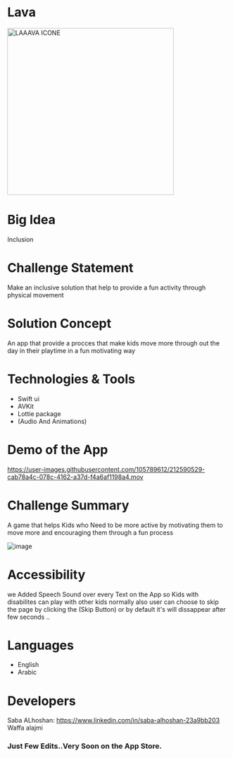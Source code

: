 # Lava
<img width="378" alt="LAAAVA ICONE" src="https://user-images.githubusercontent.com/105789612/212546762-fb831fb8-d10c-4115-b201-5955fd2ef375.png">







# Big Idea 
Inclusion



# Challenge Statement
Make an inclusive solution that help to provide a fun activity through physical movement 


# Solution Concept
An app that provide a procces that make kids move more through out the day in their playtime in a fun motivating way

 
# Technologies & Tools
- Swift ui
- AVKit
- Lottie package
- (Audio And Animations)

# Demo of the App





https://user-images.githubusercontent.com/105789612/212590529-cab78a4c-078c-4162-a37d-f4a6af1198a4.mov











# Challenge Summary
A game that helps Kids who Need to be more active by motivating them to move more and encouraging them through a fun process 


![image](https://user-images.githubusercontent.com/105789612/212548135-617eb2b8-67b2-44b4-ac62-f10d572695e6.png)

# Accessibility  
we Added Speech Sound over every Text on the App so Kids with disabilites can play with other kids normally
also user can choose to skip the page by clicking the (Skip Button) or by default it's will dissappear after few seconds ..

# Languages
- English
- Arabic

# Developers
Saba ALhoshan:  https://www.linkedin.com/in/saba-alhoshan-23a9bb203                                                             
Waffa alajmi

### Just Few Edits..Very Soon on the App Store.
